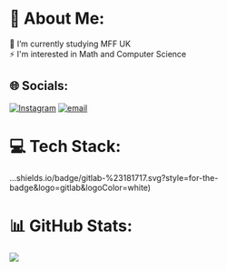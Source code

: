 # 💫 About Me:
🔭 I’m currently studying MFF UK<br>⚡ I'm interested in Math and Computer Science


## 🌐 Socials:
[![Instagram](https://img.shields.io/badge/Instagram-%23E4405F.svg?logo=Instagram&logoColor=white)](https://instagram.com/https://www.instagram.com/jakub_oliver_kubin) [![email](https://img.shields.io/badge/Email-D14836?logo=gmail&logoColor=white)](mailto:jakub.oliver.kubin@gmail.com) 

# 💻 Tech Stack:
…shields.io/badge/gitlab-%23181717.svg?style=for-the-badge&logo=gitlab&logoColor=white)

# 📊 GitHub Stats:
![](https://nirzak-streak-stats.vercel.app/?user=JakubOliver&theme=dark&hide_border=true)<br/>


<!--
**JakubOliver/JakubOliver** is a ✨ _special_ ✨ repository because its `README.md` (this file) appears on your GitHub profile.

Here are some ideas to get you started:

- 🔭 I’m currently working on ...
- 🌱 I’m currently learning ...
- 👯 I’m looking to collaborate on ...
- 🤔 I’m looking for help with ...
- 💬 Ask me about ...
- 📫 How to reach me: ...
- 😄 Pronouns: ...
- ⚡ Fun fact: ...
-->
